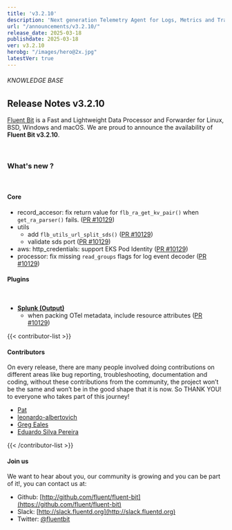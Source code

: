 ```yaml
---
title: 'v3.2.10'
description: 'Next generation Telemetry Agent for Logs, Metrics and Traces. '
url: "/announcements/v3.2.10/"
release_date: 2025-03-18
publishdate: 2025-03-18
ver: v3.2.10
herobg: "/images/hero@2x.jpg"
latestVer: true
---
```


###### KNOWLEDGE BASE

## Release Notes v3.2.10

[Fluent Bit](https://fluentbit.io) is a Fast and Lightweight Data Processor and Forwarder for Linux, BSD, Windows and macOS. We are proud to announce the availability of **Fluent Bit v3.2.10**.

<br>

### What's new ?

<br>

#### Core

- record_accesor: fix return value for `flb_ra_get_kv_pair()` when `get_ra_parser()` fails. ([PR #10129](https://github.com/fluent/fluent-bit/pull/10129))
- utils
  - add `flb_utils_url_split_sds()` ([PR #10129](https://github.com/fluent/fluent-bit/pull/10129))
  - validate sds port ([PR #10129](https://github.com/fluent/fluent-bit/pull/10129))
- aws: http_credentials: support EKS Pod Identity ([PR #10129](https://github.com/fluent/fluent-bit/pull/10129))
- processor: fix missing `read_groups` flags for log event decoder ([PR #10129](https://github.com/fluent/fluent-bit/pull/10129))


#### Plugins

<br>

- **[Splunk (Output)](https://docs.fluentbit.io/manual/pipeline/outputs/splunk)**
  - when packing OTel metadata, include resource attributes ([PR #10129](https://github.com/fluent/fluent-bit/pull/10129))

{{< contributor-list >}}

#### Contributors

On every release, there are many people involved doing contributions on different areas like bug reporting, troubleshooting, documentation and coding, without these contributions from the community, the project won’t be the same and won’t be in the good shape that it is now. So THANK YOU! to everyone who takes part of this journey!

- [Pat](https://github.com/patrick-stephens)
- [leonardo-albertovich](https://github.com/leonardo-albertovich)
- [Greg Eales](https://github.com/0x006EA1E5)
- [Eduardo Silva Pereira](https://github.com/edsiper)

{{< /contributor-list >}}

#### Join us

We want to hear about you, our community is growing and you can be part of it!, you can contact us at:

* Github: [http://github.com/fluent/fluent-bit](https://github.com/fluent/fluent-bit)
* Slack: [http://slack.fluentd.org](http://slack.fluentd.org)
* Twitter: [@fluentbit](https://twitter.com/fluentbit)
